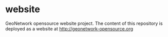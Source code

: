 website
=======

GeoNetwork opensource website project. The content of this repository is deployed as a website at http://geonetwork-opensource.org
